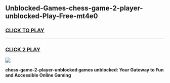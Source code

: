 
## Unblocked-Games-chess-game-2-player-unblocked-Play-Free-mt4e0
<h3>
<a href="https://premium76.site?title=chess-game-2-player-unblocked&ref=18A">CLICK TO PLAY</a></h3>
<hr>

<h3>
<a href="https://premium76.site?title=chess-game-2-player-unblocked&ref=18A">CLICK 2 PLAY</a>
  
</h3>

<a href="https://premium76.site?title=chess-game-2-player-unblocked&ref=18A"><img src="https://clearcache.store/games.png"></a>


**chess-game-2-player-unblocked games unblocked: Your Gateway to Fun and Accessible Online Gaming**
